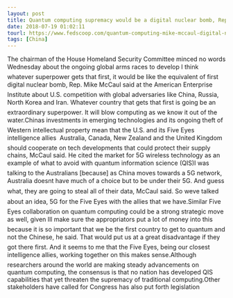 ```yaml
---
layout: post
title: Quantum computing supremacy would be a digital nuclear bomb, Rep. McCaul says
date: 2018-07-19 01:02:11
tourl: https://www.fedscoop.com/quantum-computing-mike-mccaul-digital-nuclear-bomb/
tags: [China]
---
```

The chairman of the House Homeland Security Committee minced no words Wednesday about the ongoing global arms races to develop I think whatever superpower gets that first, it would be like the equivalent of first digital nuclear bomb, Rep. Mike McCaul said at the American Enterprise Institute about U.S. competition with global adversaries like China, Russia, North Korea and Iran. Whatever country that gets that first is going be an extraordinary superpower. It will blow computing as we know it out of the water.Chinas investments in emerging technologies and its ongoing theft of Western intellectual property mean that the U.S. and its Five Eyes intelligence allies  Australia, Canada, New Zealand and the United Kingdom  should cooperate on tech developments that could protect their supply chains, McCaul said. He cited the market for 5G wireless technology as an example of what to avoid with quantum information science (QIS)I was talking to the Australians [because] as China moves towards a 5G network, Australia doesnt have much of a choice but to be under their 5G. And guess what, they are going to steal all of their data, McCaul said. So weve talked about an idea, 5G for the Five Eyes with the allies that we have.Similar Five Eyes collaboration on quantum computing could be a strong strategic move as well, given Ill make sure the appropriators put a lot of money into this because it is so important that we be the first country to get to quantum and not the Chinese, he said. That would put us at a great disadvantage if they got there first. And it seems to me that the Five Eyes, being our closest intelligence allies, working together on this makes sense.Although researchers around the world are making steady advancements on quantum computing, the consensus is that no nation has developed QIS capabilities that yet threaten the supremacy of traditional computing.Other stakeholders have called for Congress has also put forth legislation 